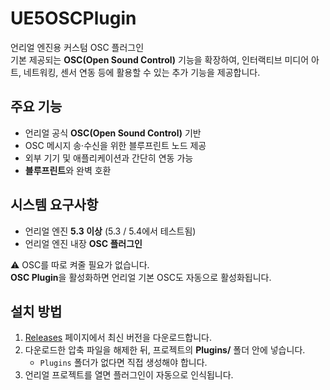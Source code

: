 # UE5OSCPlugin

언리얼 엔진용 커스텀 OSC 플러그인  
기본 제공되는 **OSC(Open Sound Control)** 기능을 확장하여, 인터랙티브 미디어 아트, 네트워킹, 센서 연동 등에 활용할 수 있는 추가 기능을 제공합니다.

## 주요 기능
- 언리얼 공식 **OSC(Open Sound Control)** 기반
- OSC 메시지 송·수신을 위한 블루프린트 노드 제공
- 외부 기기 및 애플리케이션과 간단히 연동 가능
- **블루프린트**와 완벽 호환

## 시스템 요구사항
- 언리얼 엔진 **5.3 이상** (5.3 / 5.4에서 테스트됨)
- 언리얼 엔진 내장 **OSC 플러그인**

⚠️ OSC를 따로 켜줄 필요가 없습니다.  
**OSC Plugin**을 활성화하면 언리얼 기본 OSC도 자동으로 활성화됩니다.

## 설치 방법
1. [Releases](https://github.com/3dowon/ue5-osc-plugin/releases) 페이지에서 최신 버전을 다운로드합니다.  
2. 다운로드한 압축 파일을 해제한 뒤, 프로젝트의 **Plugins/** 폴더 안에 넣습니다.  
   - `Plugins` 폴더가 없다면 직접 생성해야 합니다.  
3. 언리얼 프로젝트를 열면 플러그인이 자동으로 인식됩니다.  
